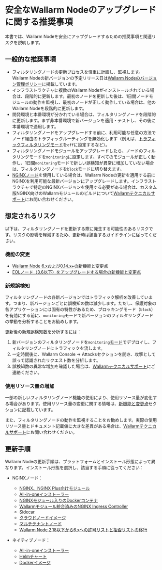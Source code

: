 # 安全なWallarm Nodeのアップグレードに関する推奨事項

本書では、Wallarm Nodeを安全にアップグレードするための推奨事項と関連リスクを説明します。

## 一般的な推奨事項

* フィルタリングノードの更新プロセスを慎重に計画し、監視します。Wallarm Nodeの新バージョンの予定リリース日は[Wallarm Nodeのバージョン管理ポリシー](versioning-policy.md)に掲載しています。
* インフラストラクチャに複数のWallarm Nodeがインストールされている場合は、段階的に更新します。最初のノードを更新した後は、1日間ノードモジュールの動作を監視し、最初のノードが正しく動作している場合は、他のWallarm Nodeを段階的に更新します。
* 開発環境と本番環境が分かれている場合は、フィルタリングノードを段階的に更新します。まず非本番環境で新バージョンを適用・テストし、その後に本番環境で適用します。
* フィルタリングノードをアップグレードする前に、利用可能な任意の方法でノード経由のトラフィックルーティングを無効化します（例えば、[トラフィックフィルタリングモード](../admin-en/configure-wallarm-mode.md)を`off`に設定するなど）。
* フィルタリングノードモジュールをアップグレードしたら、ノードのフィルタリングモードを`monitoring`に設定します。すべてのモジュールが正しく動作し、1日間`monitoring`モードで新しい誤検知が異常に増加していない場合は、フィルタリングノードを`block`モードに切り替えます。
* [NGINXノード](../installation/nginx-native-node-internals.md#nginx-node)を使用している場合は、Wallarm Nodeの更新を適用する前にNGINXを利用可能な最新バージョンにアップグレードします。インフラストラクチャで特定のNGINXバージョンを使用する必要がある場合は、カスタム版NGINX向けのWallarmモジュールのビルドについて[Wallarmテクニカルサポート](mailto:support@wallarm.com)にお問い合わせください。

## 想定されるリスク

以下は、フィルタリングノードを更新する際に発生する可能性のあるリスクです。リスクの影響を軽減するため、更新時は該当するガイドラインに従ってください。

### 機能の変更

* [Wallarm Node 6.xおよび0.14.x+の新機能と変更点](what-is-new.md)
* [EOLノード（3.6以下）をアップグレードする場合の新機能と変更点](older-versions/what-is-new.md)

### 新規誤検知

フィルタリングノードの各新バージョンではトラフィック解析を改善しています。つまり、新バージョンごとに誤検知の数は減少します。ただし、保護対象の各アプリケーションには固有の特性があるため、ブロッキングモード（`block`）を有効にする前に、`monitoring`モードで新バージョンのフィルタリングノードの挙動を分析することをお勧めします。

更新後の新規誤検知数を分析するには：

1. 新バージョンのフィルタリングノードを`monitoring`[モード](../admin-en/configure-wallarm-mode.md)でデプロイし、フィルタリングノードにトラフィックを流します。
2. 一定時間後に、Wallarm Console → Attacksセクションを開き、攻撃として誤って認識されたリクエスト数を分析します。
3. 誤検知数の異常な増加を確認した場合は、[Wallarmテクニカルサポート](mailto:support@wallarm.com)にご連絡ください。

### 使用リソース量の増加

一部の新しいフィルタリングノード機能の使用により、使用リソース量が変化する場合があります。使用リソース量の変更に関する情報は、[新機能と変更点](what-is-new.md)セクションに記載しています。

また、フィルタリングノードの動作を監視することをお勧めします。実際の使用リソース量とドキュメント記載値に大きな差異がある場合は、[Wallarmテクニカルサポート](mailto:support@wallarm.com)にお問い合わせください。

## 更新手順

Wallarm Nodeの更新手順は、プラットフォームとインストール形態によって異なります。インストール形態を選択し、該当する手順に従ってください：

* NGINXノード：

    * [NGINX、NGINX Plus向けモジュール](nginx-modules.md)
    * [All-in-oneインストーラー](all-in-one.md)
    * [NGINXモジュール入りのDockerコンテナ](docker-container.md)
    * [Wallarmモジュール統合済みのNGINX Ingress Controller](ingress-controller.md)
    * [Sidecar](sidecar-proxy.md)
    * [クラウドノードイメージ](cloud-image.md)
    * [マルチテナントノード](multi-tenant.md)
    * [Wallarm Node 2.18以下から6.xへの許可リストと拒否リストの移行](migrate-ip-lists-to-node-3.md)
* ネイティブノード：

    * [All-in-oneインストーラー](native-node/all-in-one.md)
    * [Helmチャート](native-node/helm-chart.md)
    * [Dockerイメージ](native-node/docker-image.md)